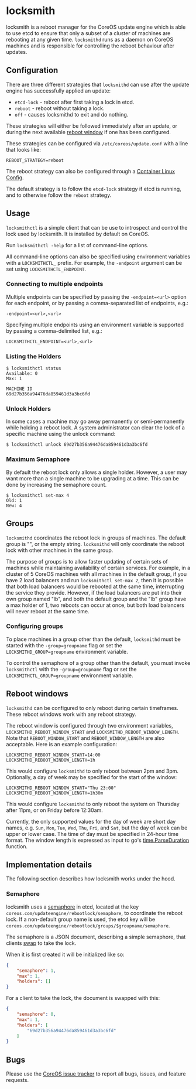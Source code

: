 # locksmith

locksmith is a reboot manager for the CoreOS update engine which is able to use
etcd to ensure that only a subset of a cluster of machines are rebooting
at any given time. `locksmithd` runs as a daemon on CoreOS machines and is
responsible for controlling the reboot behaviour after updates.

## Configuration

There are three different strategies that `locksmithd` can use after the update
engine has successfully applied an update:

- `etcd-lock` - reboot after first taking a lock in etcd.
- `reboot` - reboot without taking a lock.
- `off` - causes locksmithd to exit and do nothing.

These strategies will either be followed immediately after an update, or during
the next available [reboot window](#reboot-windows) if one has been configured.

These strategies can be configured via `/etc/coreos/update.conf` with a line that looks like:

```
REBOOT_STRATEGY=reboot
```

The reboot strategy can also be configured through a [Container Linux Config](https://github.com/coreos/container-linux-config-transpiler/blob/master/doc/getting-started.md).

The default strategy is to follow the `etcd-lock` strategy if etcd is running,
and to otherwise follow the `reboot` strategy.

## Usage

`locksmithctl` is a simple client that can be use to introspect and control the
lock used by locksmith.  It is installed by default on CoreOS.

Run `locksmithctl -help` for a list of command-line options.

All command-line options can also be specified using environment variables with
a `LOCKSMITHCTL_` prefix. For example, the `-endpoint` argument can be set
using `LOCKSMITHCTL_ENDPOINT`.

### Connecting to multiple endpoints

Multiple endpoints can be specified by passing the `-endpoint=<url>` option for
each endpoint, or by passing a comma-separated list of endpoints, e.g.:

    -endpoint=<url>,<url>

Specifying multiple endpoints using an environment variable is supported by
passing a comma-delimited list, e.g.:

    LOCKSMITHCTL_ENDPOINT=<url>,<url>

### Listing the Holders

```
$ locksmithctl status
Available: 0
Max: 1

MACHINE ID
69d27b356a94476da859461d3a3bc6fd
```

### Unlock Holders

In some cases a machine may go away permanently or semi-permanently while
holding a reboot lock. A system administrator can clear the lock of a specific
machine using the unlock command:

```
$ locksmithctl unlock 69d27b356a94476da859461d3a3bc6fd
```

### Maximum Semaphore

By default the reboot lock only allows a single holder. However, a user may
want more than a single machine to be upgrading at a time. This can be done by
increasing the semaphore count.

```
$ locksmithctl set-max 4
Old: 1
New: 4
```

## Groups

`locksmithd` coordinates the reboot lock in groups of machines. The default
group is "", or the empty string. `locksmithd` will only coordinate the reboot
lock with other machines in the same group.

The purpose of groups is to allow faster updating of certain sets of machines
while maintaining availability of certain services. For example, in a cluster
of 5 CoreOS machines with all machines in the default group, if you have 2 load
balancers and run `locksmithctl set-max 2`, then it is possible that both load
balancers would be rebooted at the same time, interrupting the service they
provide. However, if the load balancers are put into their own group named "lb",
and both the default group and the "lb" group have a max holder of 1, two
reboots can occur at once, but both load balancers will never reboot at the same
time.

### Configuring groups

To place machines in a group other than the default, `locksmithd` must be started
with the `-group=groupname` flag or set the `LOCKSMITHD_GROUP=groupname` environment
variable.

To control the semaphore of a group other than the default, you must invoke
`locksmithctl` with the `-group=groupname` flag or set the `LOCKSMITHCTL_GROUP=groupname`
environment variable.

## Reboot windows

`locksmithd` can be configured to only reboot during certain timeframes. These
reboot windows work with any reboot strategy.

The reboot window is configured through two environment variables,
`LOCKSMITHD_REBOOT_WINDOW_START` and `LOCKSMITHD_REBOOT_WINDOW_LENGTH`. Note that
`REBOOT_WINDOW_START` and `REBOOT_WINDOW_LENGTH` are also acceptable. Here is
an example configuration:

```
LOCKSMITHD_REBOOT_WINDOW_START=14:00
LOCKSMITHD_REBOOT_WINDOW_LENGTH=1h
```

This would configure `locksmithd` to only reboot between 2pm and 3pm. Optionally,
a day of week may be specified for the start of the window:

```
LOCKSMITHD_REBOOT_WINDOW_START="Thu 23:00"
LOCKSMITHD_REBOOT_WINDOW_LENGTH=1h30m
```

This would configure `locksmithd` to only reboot the system on Thursday after 11pm,
or on Friday before 12:30am.

Currently, the only supported values for the day of week are short day names,
e.g. `Sun`, `Mon`, `Tue`, `Wed`, `Thu`, `Fri`, and `Sat`, but the day of week can
be upper or lower case. The time of day must be specified in 24-hour time format.
The window length is expressed as input to go's [time.ParseDuration][time.ParseDuration]
function.

[time.ParseDuration]: http://godoc.org/time#ParseDuration

## Implementation details

The following section describes how locksmith works under the hood.

### Semaphore

locksmith uses a [semaphore][semaphore] in etcd, located at the key
`coreos.com/updateengine/rebootlock/semaphore`, to coordinate the reboot lock.
If a non-default group name is used, the etcd key will be
`coreos.com/updateengine/rebootlock/groups/$groupname/semaphore`.

The semaphore is a JSON document, describing a simple semaphore, that clients [swap][cas]
to take the lock.

When it is first created it will be initialized like so:

```json
{
	"semaphore": 1,
	"max": 1,
	"holders": []
}
```

For a client to take the lock, the document is swapped with this:

```json
{
	"semaphore": 0,
	"max": 1,
	"holders": [
		"69d27b356a94476da859461d3a3bc6fd"
	]
}
```

## Bugs

Please use the [CoreOS issue tracker][bugs] to report all bugs, issues, and feature requests.

[semaphore]: http://en.wikipedia.org/wiki/Semaphore_(programming)
[cas]: https://coreos.com/etcd/docs/latest/api.html#atomic-compare-and-swap
[bugs]: https://github.com/coreos/bugs/issues/new?labels=component/locksmith
